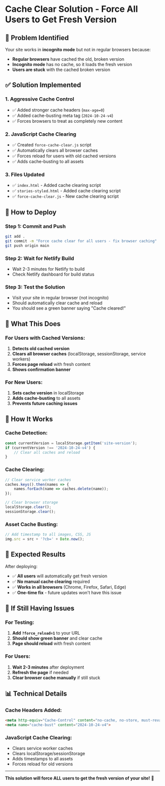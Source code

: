 # Cache Clear Solution - Force All Users to Get Fresh Version

## 🎯 Problem Identified

Your site works in **incognito mode** but not in regular browsers because:
- **Regular browsers** have cached the old, broken version
- **Incognito mode** has no cache, so it loads the fresh version
- **Users are stuck** with the cached broken version

## ✅ Solution Implemented

### 1. **Aggressive Cache Control**
- ✅ Added stronger cache headers (`max-age=0`)
- ✅ Added cache-busting meta tag (`2024-10-24-v4`)
- ✅ Forces browsers to treat as completely new content

### 2. **JavaScript Cache Clearing**
- ✅ Created `force-cache-clear.js` script
- ✅ Automatically clears all browser caches
- ✅ Forces reload for users with old cached versions
- ✅ Adds cache-busting to all assets

### 3. **Files Updated**
- ✅ `index.html` - Added cache clearing script
- ✅ `stories-styled.html` - Added cache clearing script
- ✅ `force-cache-clear.js` - New cache clearing script

## 🚀 How to Deploy

### Step 1: Commit and Push
```bash
git add .
git commit -m "Force cache clear for all users - fix browser caching"
git push origin main
```

### Step 2: Wait for Netlify Build
- Wait 2-3 minutes for Netlify to build
- Check Netlify dashboard for build status

### Step 3: Test the Solution
- Visit your site in regular browser (not incognito)
- Should automatically clear cache and reload
- You should see a green banner saying "Cache cleared!"

## 🎯 What This Does

### For Users with Cached Versions:
1. **Detects old cached version**
2. **Clears all browser caches** (localStorage, sessionStorage, service workers)
3. **Forces page reload** with fresh content
4. **Shows confirmation banner**

### For New Users:
1. **Sets cache version** in localStorage
2. **Adds cache-busting** to all assets
3. **Prevents future caching issues**

## 🔧 How It Works

### Cache Detection:
```javascript
const currentVersion = localStorage.getItem('site-version');
if (currentVersion !== '2024-10-24-v4') {
    // Clear all caches and reload
}
```

### Cache Clearing:
```javascript
// Clear service worker caches
caches.keys().then(names => {
    names.forEach(name => caches.delete(name));
});

// Clear browser storage
localStorage.clear();
sessionStorage.clear();
```

### Asset Cache Busting:
```javascript
// Add timestamp to all images, CSS, JS
img.src = src + '?cb=' + Date.now();
```

## 🎉 Expected Results

After deploying:
- ✅ **All users** will automatically get fresh version
- ✅ **No manual cache clearing** required
- ✅ **Works in all browsers** (Chrome, Firefox, Safari, Edge)
- ✅ **One-time fix** - future updates won't have this issue

## 🚨 If Still Having Issues

### For Testing:
1. **Add `?force_reload=1`** to your URL
2. **Should show green banner** and clear cache
3. **Page should reload** with fresh content

### For Users:
1. **Wait 2-3 minutes** after deployment
2. **Refresh the page** if needed
3. **Clear browser cache manually** if still stuck

## 📊 Technical Details

### Cache Headers Added:
```html
<meta http-equiv="Cache-Control" content="no-cache, no-store, must-revalidate, max-age=0">
<meta name="cache-bust" content="2024-10-24-v4">
```

### JavaScript Cache Clearing:
- Clears service worker caches
- Clears localStorage/sessionStorage
- Adds timestamps to all assets
- Forces reload for old versions

---

**This solution will force ALL users to get the fresh version of your site!** 🎯

